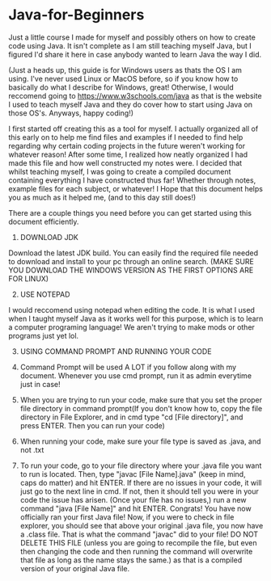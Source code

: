 # Java-for-Beginners
Just a little course I made for myself and possibly others on how to create code using Java. It isn't complete as I am still teaching myself Java, but I figured I'd share it here in case anybody wanted to learn Java the way I did.

(Just a heads up, this guide is for Windows users as thats the OS I am using. I've never used Linux or MacOS before, so if you know how to basically do what I describe for Windows, great! Otherwise, I would reccomend going to https://www.w3schools.com/java as that is the website I used to teach myself Java and they do cover how to start using Java on those OS's. Anyways, happy coding!)

I first started off creating this as a tool for myself. I actually organized all of this early on to help me find files and examples if I needed to find help regarding why certain coding projects in the future weren't working for whatever reason! After some time, I realized how neatly organized I had made this file and how well constructed my notes were. I decided that whilst teaching myself, I was going to create a compiled document containing everything I have constructed thus far! Whether through notes, example files for each subject, or whatever! I Hope that this document helps you as much as it helped me, (and to this day still does!)

There are a couple things you need before you can get started using this document efficiently.

1. DOWNLOAD JDK

Download the latest JDK build. You can easily find the required file needed to download and install to your pc through an online search. (MAKE SURE YOU DOWNLOAD THE WINDOWS VERSION AS THE FIRST OPTIONS ARE FOR LINUX)

2. USE NOTEPAD

I would reccomend using notepad when editing the code. It is what I used when I taught myself Java as it works well for this purpose, which is to learn a computer programing language! We aren't trying to make mods or other programs just yet lol.

3. USING COMMAND PROMPT AND RUNNING YOUR CODE

1. Command Prompt will be used A LOT if you follow along with my document. Whenever you use cmd prompt, run it as admin everytime just in case!
2. When you are trying to run your code, make sure that you set the proper file directory in command prompt(If you don't know how to, copy the file directory in File Explorer, and in cmd type "cd [File directory]", and press ENTER. Then you can run your code)
3. When running your code, make sure your file type is saved as .java, and not .txt
4. To run your code, go to your file directory where your .java file you want to run is located. Then, type "javac [File Name].java" (keep in mind, caps do matter) and hit ENTER. If there are no issues in your code, it will just go to the next line in cmd. If not, then it should tell you were in your code the issue has arisen. (Once your file has no issues,) run a new command "java [File Name]" and hit ENTER. Congrats! You have now officially ran your first Java file! Now, if you were to check in file explorer, you should see that above your original .java file, you now have a .class file. That is what the command "javac" did to your file! DO NOT DELETE THIS FILE (unless you are going to recompile the file, but even then changing the code and then running the command will overwrite that file as long as the name stays the same.) as that is a compiled version of your original Java file.
